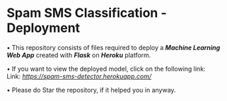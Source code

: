 # Spam SMS Classification - Deployment

• This repository consists of files required to deploy a ___Machine Learning Web App___ created with ___Flask___ on ___Heroku___ platform.

• If you want to view the deployed model, click on the following link:<br />
Link: _https://spam-sms-detector.herokuapp.com/_

• Please do Star the repository, if it helped you in anyway.
